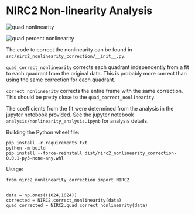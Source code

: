 # NIRC2 Non-linearity Analysis

![quad nonlinearity](quad_pixel_averages.png")

![quad percent nonlinearity](quad_percent_nonlinearity.png")

The code to correct the nonlinearity can be found in `src/nirc2_nonlinearity_correction/__init__.py`.

`quad_correct_nonlinearity` corrects each quadrant independently from a fit to each quadrant from the original data. This is probably more correct than using the same correction for each quadrant.

`correct_nonlinearity` corrects the entire frame with the same correction. This should be pretty close to the `quad_correct_nonlinearity`.

The coefficients from the fit were determined from the analysis in the jupyter notebook provided. See the jupyter notebook `analysis/nonlinearity_analysis.ipynb` for analysis details.

Building the Python wheel file:

```
pip install -r requirements.txt
python -m build
pip install --force-reinstall dist/nirc2_nonlinearity_correction-0.0.1-py3-none-any.whl
```

Usage:

```
from nirc2_nonlinearity_correction import NIRC2


data = np.ones((1024,1024))
corrected = NIRC2.correct_nonlinearity(data)
quad_corrected = NIRC2.quad_correct_nonlinearity(data)
```

